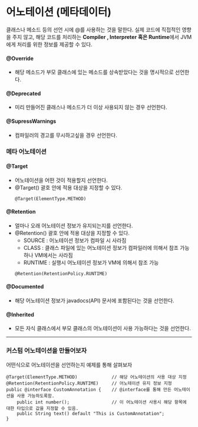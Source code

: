 # 어노테이션 (메타데이터)

클래스나 메소드 등의 선언 시에 @를 사용하는 것을 말한다.
실제 코드에 직접적인 영향을 주지 않고, 해당 코드를 처리하는 **Compiler , Interpreter 혹은 Runtime**에서 JVM에게 처리를 위한 정보를 제공할 수 있다.

#### @Override
- 해당 메소드가 부모 클래스에 있는 메소드를 상속받았다는 것을 명시적으로 선언한다.

#### @Deprecated
- 미리 만들어진 클래스나 메소드가 더 이상 사용되지 않는 경우 선언한다.

#### @SupressWarnings
- 컴파일러의 경고를 무시하고싶을 경우 선언한다.

### 메타 어노테이션

#### @Target
- 어노테이션을 어떤 것이 적용할지 선언한다.
- @Target() 괄호 안에 적용 대상을 지정할 수 있다.
  ```
  @Target(ElementType.METHOD)
  ```

#### @Retention
- 얼마나 오래 어노테이션 정보가 유지되는지를 선언한다.
- @Retention() 괄호 안에 적용 대상을 지정할 수 있다.
  - SOURCE : 어노테이션 정보가 컴파일 시 사라짐
  - CLASS : 클래스 파일에 있는 어노테이션 정보가 컴파일러에 의해서 참조 가능하나 VM에서는 사라짐
  - RUNTIME : 실행시 어노테이션 정보가 VM에 의해서 참조 가능
  ```
  @Retention(RetentionPolicy.RUNTIME)
  ```

#### @Documented
- 해당 어노테이션 정보가 javadocs(API) 문서에 포함된다는 것을 선언한다.

#### @Inherited
- 모든 자식 클래스에서 부모 클래스의 어노테이션이 사용 가능하다는 것을 선언한다.

--- 

### 커스텀 어노테이션을 만들어보자

어떤식으로 어노테이션을 선언하는지 예제를 통해 살펴보자

```
@Target(ElementType.METHOD)             // 해당 어노테이션의 사용 대상 지정
@Retention(RetentionPolicy.RUNTIME)     // 어노테이션 유지 정보 지정
public @interface CustomAnnotation {    // @interface를 통해 만든 어노테이션을 사용 가능하도록함.
    public int number();                // 이 어노테이션 사용시 해당 항목에 대한 타입으로 값을 지정할 수 있음.
    public String text() default "This is CustomAnnotation";
}
```
